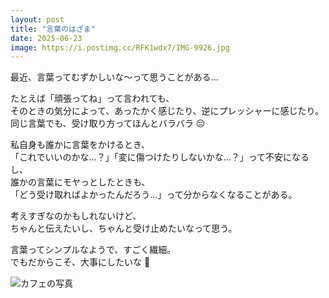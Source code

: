 ```yaml
---
layout: post
title: "言葉のはざま"
date: 2025-06-23
image: https://i.postimg.cc/RFK1wdx7/IMG-9926.jpg
---
```


最近、言葉ってむずかしいな〜って思うことがある...

たとえば「頑張ってね」って言われても、  
そのときの気分によって、あったかく感じたり、逆にプレッシャーに感じたり。  
同じ言葉でも、受け取り方ってほんとバラバラ 😔

私自身も誰かに言葉をかけるとき、  
「これでいいのかな…？」「変に傷つけたりしないかな…？」って不安になるし、  
誰かの言葉にモヤっとしたときも、  
「どう受け取ればよかったんだろう…」って分からなくなることがある。

考えすぎなのかもしれないけど、  
ちゃんと伝えたいし、ちゃんと受け止めたいなって思う。

言葉ってシンプルなようで、すごく繊細。  
でもだからこそ、大事にしたいな 🙂

![カフェの写真](https://i.postimg.cc/RFK1wdx7/IMG-9926.jpg)
